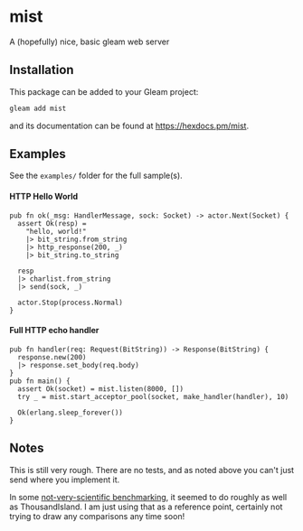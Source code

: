 # mist

A (hopefully) nice, basic gleam web server

## Installation

This package can be added to your Gleam project:

```sh
gleam add mist
```

and its documentation can be found at <https://hexdocs.pm/mist>.

## Examples

See the `examples/` folder for the full sample(s).

#### HTTP Hello World
```gleam
pub fn ok(_msg: HandlerMessage, sock: Socket) -> actor.Next(Socket) {
  assert Ok(resp) =
    "hello, world!"
    |> bit_string.from_string
    |> http_response(200, _)
    |> bit_string.to_string

  resp
  |> charlist.from_string
  |> send(sock, _)

  actor.Stop(process.Normal)
}
```

#### Full HTTP echo handler
```gleam
pub fn handler(req: Request(BitString)) -> Response(BitString) {
  response.new(200)
  |> response.set_body(req.body)
}
pub fn main() {
  assert Ok(socket) = mist.listen(8000, [])
  try _ = mist.start_acceptor_pool(socket, make_handler(handler), 10)

  Ok(erlang.sleep_forever())
}
```

## Notes

This is still very rough.  There are no tests, and as noted above you can't just
send where you implement it.

In some [not-very-scientific benchmarking](https://gist.github.com/rawhat/11ab57ef8dde4170304adc01c8c05a99), it seemed to do roughly as well as
ThousandIsland.  I am just using that as a reference point, certainly not trying
to draw any comparisons any time soon!
